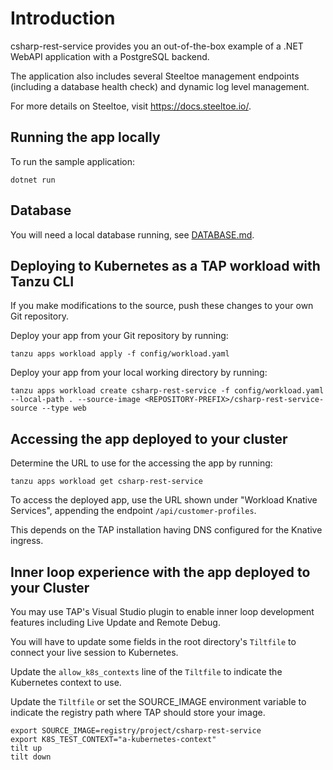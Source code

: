 # Introduction

csharp-rest-service provides you an out-of-the-box example of a .NET WebAPI application with a PostgreSQL backend.

The application also includes several Steeltoe management endpoints (including a database health check) and dynamic log level management.

For more details on Steeltoe, visit <https://docs.steeltoe.io/>.

## Running the app locally

To run the sample application:

```script
dotnet run
```

## Database

You will need a local database running, see [DATABASE.md](DATABASE.md#local).

## Deploying to Kubernetes as a TAP workload with Tanzu CLI

If you make modifications to the source, push these changes to your own Git repository.

Deploy your app from your Git repository by running:

```script
tanzu apps workload apply -f config/workload.yaml
```

Deploy your app from your local working directory by running:

```script
tanzu apps workload create csharp-rest-service -f config/workload.yaml --local-path . --source-image <REPOSITORY-PREFIX>/csharp-rest-service-source --type web
```

## Accessing the app deployed to your cluster

Determine the URL to use for the accessing the app by running:

```script
tanzu apps workload get csharp-rest-service
```

To access the deployed app, use the URL shown under "Workload Knative Services", appending the endpoint `/api/customer-profiles`.

This depends on the TAP installation having DNS configured for the Knative ingress.

## Inner loop experience with the app deployed to your Cluster

You may use TAP's Visual Studio plugin to enable inner loop development features including Live Update and Remote Debug.

You will have to update some fields in the root directory's `Tiltfile` to connect your live session to Kubernetes.

Update the `allow_k8s_contexts` line of the `Tiltfile` to indicate the Kubernetes context to use.

Update the `Tiltfile` or set the SOURCE_IMAGE environment variable to indicate the registry path where TAP should store your image.

```script
export SOURCE_IMAGE=registry/project/csharp-rest-service
export K8S_TEST_CONTEXT="a-kubernetes-context"
tilt up
tilt down
```
